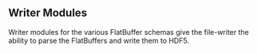 ## Writer Modules

Writer modules for the various FlatBuffer schemas give the file-writer the
ability to parse the FlatBuffers and write them to HDF5.

